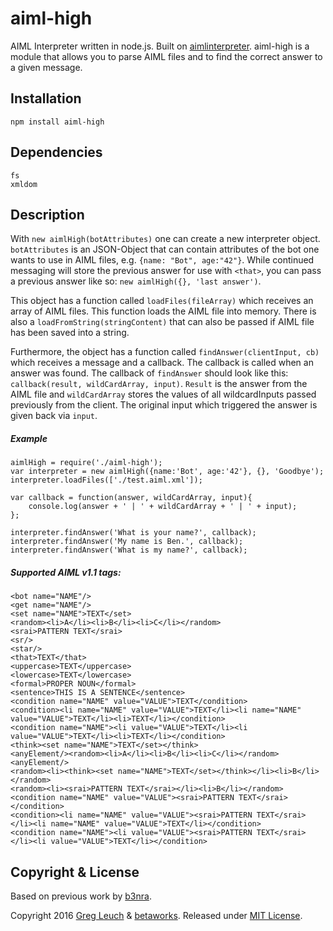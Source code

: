 # aiml-high
AIML Interpreter written in node.js. Built on [aimlinterpreter](https://www.npmjs.com/package/aimlinterpreter). aiml-high is a module that allows you to parse AIML files and to find the correct answer to a given message.


## Installation

`npm install aiml-high`


## Dependencies

```
fs
xmldom
```


## Description

With `new aimlHigh(botAttributes)` one can create a new interpreter object. `botAttributes` is an JSON-Object that can contain attributes of the bot one wants to use in AIML files, e.g. `{name: "Bot", age:"42"}`. While continued messaging will store the previous answer for use with `<that>`, you can pass a previous answer like so: `new aimlHigh({}, 'last answer')`.

This object has a function called `loadFiles(fileArray)` which receives an array of AIML files. This function loads the AIML file into memory. There is also a  `loadFromString(stringContent)` that can also be passed if AIML file has been saved into a string.

Furthermore, the object has a function called `findAnswer(clientInput, cb)` which receives a message and a callback. The callback is called when an answer was found. The callback of `findAnswer` should look like this: `callback(result, wildCardArray, input)`. `Result` is the answer from the AIML file and `wildCardArray` stores the values of all wildcardInputs passed previously from the client. The original input which triggered the answer is given back via `input`.	


##### Example

```
aimlHigh = require('./aiml-high');
var interpreter = new aimlHigh({name:'Bot', age:'42'}, {}, 'Goodbye');
interpreter.loadFiles(['./test.aiml.xml']);

var callback = function(answer, wildCardArray, input){
    console.log(answer + ' | ' + wildCardArray + ' | ' + input);
};

interpreter.findAnswer('What is your name?', callback);
interpreter.findAnswer('My name is Ben.', callback);
interpreter.findAnswer('What is my name?', callback);
```


##### Supported AIML v1.1 tags:

```
<bot name="NAME"/>
<get name="NAME"/>
<set name="NAME">TEXT</set>
<random><li>A</li><li>B</li><li>C</li></random>
<srai>PATTERN TEXT</srai>
<sr/>
<star/>
<that>TEXT</that>
<uppercase>TEXT</uppercase>
<lowercase>TEXT</lowercase>
<formal>PROPER NOUN</formal>
<sentence>THIS IS A SENTENCE</sentence>
<condition name="NAME" value="VALUE">TEXT</condition>
<condition><li name="NAME" value="VALUE">TEXT</li><li name="NAME" value="VALUE">TEXT</li><li>TEXT</li></condition>
<condition name="NAME"><li value="VALUE">TEXT</li><li value="VALUE">TEXT</li><li>TEXT</li></condition>
<think><set name="NAME">TEXT</set></think>
<anyElement/><random><li>A</li><li>B</li><li>C</li></random><anyElement/>
<random><li><think><set name="NAME">TEXT</set></think></li><li>B</li></random>
<random><li><srai>PATTERN TEXT</srai></li><li>B</li></random>
<condition name="NAME" value="VALUE"><srai>PATTERN TEXT</srai></condition>
<condition><li name="NAME" value="VALUE"><srai>PATTERN TEXT</srai></li><li name="NAME" value="VALUE">TEXT</li></condition>
<condition name="NAME"><li value="VALUE"><srai>PATTERN TEXT</srai></li><li value="VALUE">TEXT</li></condition>
```


## Copyright & License

Based on previous work by [b3nra](https://www.npmjs.com/~b3nra).

Copyright 2016 [Greg Leuch](https://gleu.ch) & [betaworks](https://betaworks.com).
Released under [MIT License](https://opensource.org/licenses/MIT).
